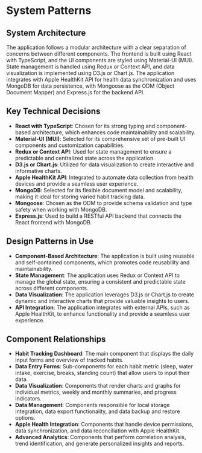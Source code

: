 # System Patterns

## System Architecture
The application follows a modular architecture with a clear separation of concerns between different components. The frontend is built using React with TypeScript, and the UI components are styled using Material-UI (MUI). State management is handled using Redux or Context API, and data visualization is implemented using D3.js or Chart.js. The application integrates with Apple HealthKit API for health data synchronization and uses MongoDB for data persistence, with Mongoose as the ODM (Object Document Mapper) and Express.js for the backend API.

## Key Technical Decisions
- **React with TypeScript**: Chosen for its strong typing and component-based architecture, which enhances code maintainability and scalability.
- **Material-UI (MUI)**: Selected for its comprehensive set of pre-built UI components and customization capabilities.
- **Redux or Context API**: Used for state management to ensure a predictable and centralized state across the application.
- **D3.js or Chart.js**: Utilized for data visualization to create interactive and informative charts.
- **Apple HealthKit API**: Integrated to automate data collection from health devices and provide a seamless user experience.
- **MongoDB**: Selected for its flexible document model and scalability, making it ideal for storing varied habit tracking data.
- **Mongoose**: Chosen as the ODM to provide schema validation and type safety when working with MongoDB.
- **Express.js**: Used to build a RESTful API backend that connects the React frontend with MongoDB.

## Design Patterns in Use
- **Component-Based Architecture**: The application is built using reusable and self-contained components, which promotes code reusability and maintainability.
- **State Management**: The application uses Redux or Context API to manage the global state, ensuring a consistent and predictable state across different components.
- **Data Visualization**: The application leverages D3.js or Chart.js to create dynamic and interactive charts that provide valuable insights to users.
- **API Integration**: The application integrates with external APIs, such as Apple HealthKit, to enhance functionality and provide a seamless user experience.

## Component Relationships
- **Habit Tracking Dashboard**: The main component that displays the daily input forms and overview of tracked habits.
- **Data Entry Forms**: Sub-components for each habit metric (sleep, water intake, exercise, breaks, standing count) that allow users to input their data.
- **Data Visualization**: Components that render charts and graphs for individual metrics, weekly and monthly summaries, and progress indicators.
- **Data Management**: Components responsible for local storage integration, data export functionality, and data backup and restore options.
- **Apple Health Integration**: Components that handle device permissions, data synchronization, and data reconciliation with Apple HealthKit.
- **Advanced Analytics**: Components that perform correlation analysis, trend identification, and generate personalized insights and reports.
